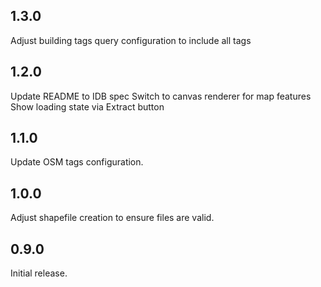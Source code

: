 ## 1.3.0

Adjust building tags query configuration to include all tags

## 1.2.0

Update README to IDB spec
Switch to canvas renderer for map features
Show loading state via Extract button

## 1.1.0

Update OSM tags configuration.

## 1.0.0

Adjust shapefile creation to ensure files are valid.

## 0.9.0

Initial release.

